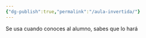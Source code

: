 ```yaml
---
{"dg-publish":true,"permalink":"/aula-invertida/"}
---
```


Se usa cuando conoces al alumno, sabes que lo hará